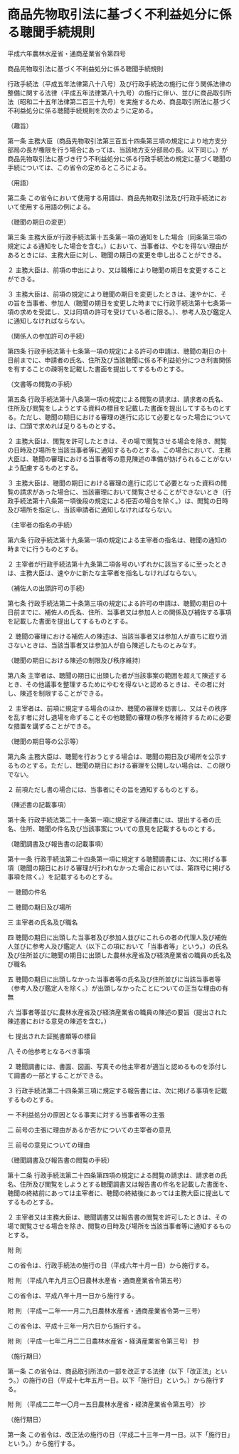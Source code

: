 # 商品先物取引法に基づく不利益処分に係る聴聞手続規則

平成六年農林水産省・通商産業省令第四号

商品先物取引法に基づく不利益処分に係る聴聞手続規則

行政手続法（平成五年法律第八十八号）及び行政手続法の施行に伴う関係法律の整備に関する法律（平成五年法律第八十九号）の施行に伴い、並びに商品取引所法（昭和二十五年法律第二百三十九号）を実施するため、商品取引所法に基づく不利益処分に係る聴聞手続規則を次のように定める。

（趣旨）

第一条 主務大臣（商品先物取引法第三百五十四条第三項の規定により地方支分部局の長が権限を行う場合にあっては、当該地方支分部局の長。以下同じ。）が商品先物取引法に基づき行う不利益処分に係る行政手続法の規定に基づく聴聞の手続については、この省令の定めるところによる。

（用語）

第二条 この省令において使用する用語は、商品先物取引法及び行政手続法において使用する用語の例による。

（聴聞の期日の変更）

第三条 主務大臣が行政手続法第十五条第一項の通知をした場合（同条第三項の規定による通知をした場合を含む。）において、当事者は、やむを得ない理由があるときには、主務大臣に対し、聴聞の期日の変更を申し出ることができる。

２ 主務大臣は、前項の申出により、又は職権により聴聞の期日を変更することができる。

３ 主務大臣は、前項の規定により聴聞の期日を変更したときは、速やかに、その旨を当事者、参加人（聴聞の期日を変更した時までに行政手続法第十七条第一項の求めを受諾し、又は同項の許可を受けている者に限る。）、参考人及び鑑定人に通知しなければならない。

（関係人の参加許可の手続）

第四条 行政手続法第十七条第一項の規定による許可の申請は、聴聞の期日の十日前までに、申請者の氏名、住所及び当該聴聞に係る不利益処分につき利害関係を有することの疎明を記載した書面を提出してするものとする。

（文書等の閲覧の手続）

第五条 行政手続法第十八条第一項の規定による閲覧の請求は、請求者の氏名、住所及び閲覧をしようとする資料の標目を記載した書面を提出してするものとする。ただし、聴聞の期日における審理の進行に応じて必要となった場合については、口頭で求めれば足りるものとする。

２ 主務大臣は、閲覧を許可したときは、その場で閲覧させる場合を除き、閲覧の日時及び場所を当該当事者等に通知するものとする。この場合において、主務大臣は、聴聞の審理における当事者等の意見陳述の準備が妨げられることがないよう配慮するものとする。

３ 主務大臣は、聴聞の期日における審理の進行に応じて必要となった資料の閲覧の請求があった場合に、当該審理において閲覧させることができないとき（行政手続法第十八条第一項後段の規定による拒否の場合を除く。）は、閲覧の日時及び場所を指定し、当該申請者に通知しなければならない。

（主宰者の指名の手続）

第六条 行政手続法第十九条第一項の規定による主宰者の指名は、聴聞の通知の時までに行うものとする。

２ 主宰者が行政手続法第十九条第二項各号のいずれかに該当するに至ったときは、主務大臣は、速やかに新たな主宰者を指名しなければならない。

（補佐人の出頭許可の手続）

第七条 行政手続法第二十条第三項の規定による許可の申請は、聴聞の期日の十日前までに、補佐人の氏名、住所、当事者又は参加人との関係及び補佐する事項を記載した書面を提出してするものとする。

２ 聴聞の審理における補佐人の陳述は、当該当事者又は参加人が直ちに取り消さないときは、当該当事者又は参加人が自ら陳述したものとみなす。

（聴聞の期日における陳述の制限及び秩序維持）

第八条 主宰者は、聴聞の期日に出頭した者が当該事案の範囲を超えて陳述するとき、その他議事を整理するためにやむを得ないと認めるときは、その者に対し、陳述を制限することができる。

２ 主宰者は、前項に規定する場合のほか、聴聞の審理を妨害し、又はその秩序を乱す者に対し退場を命ずることその他聴聞の審理の秩序を維持するために必要な措置を講ずることができる。

（聴聞の期日等の公示等）

第九条 主務大臣は、聴聞を行おうとする場合は、聴聞の期日及び場所を公示するものとする。ただし、聴聞の期日における審理を公開しない場合は、この限りでない。

２ 前項ただし書の場合には、当事者にその旨を通知するものとする。

（陳述書の記載事項）

第十条 行政手続法第二十一条第一項に規定する陳述書には、提出する者の氏名、住所、聴聞の件名及び当該事案についての意見を記載するものとする。

（聴聞調書及び報告書の記載事項）

第十一条 行政手続法第二十四条第一項に規定する聴聞調書には、次に掲げる事項（聴聞の期日における審理が行われなかった場合においては、第四号に掲げる事項を除く。）を記載するものとする。

一 聴聞の件名

二 聴聞の期日及び場所

三 主宰者の氏名及び職名

四 聴聞の期日に出頭した当事者及び参加人並びにこれらの者の代理人及び補佐人並びに参考人及び鑑定人（以下この項において「当事者等」という。）の氏名及び住所並びに聴聞の期日に出頭した農林水産省及び経済産業省の職員の氏名及び職名

五 聴聞の期日に出頭しなかった当事者等の氏名及び住所並びに当該当事者等（参考人及び鑑定人を除く。）が出頭しなかったことについての正当な理由の有無

六 当事者等並びに農林水産省及び経済産業省の職員の陳述の要旨（提出された陳述書における意見の陳述を含む。）

七 提出された証拠書類等の標目

八 その他参考となるべき事項

２ 聴聞調書には、書面、図画、写真その他主宰者が適当と認めるものを添付して調書の一部とすることができる。

３ 行政手続法第二十四条第三項に規定する報告書には、次に掲げる事項を記載するものとする。

一 不利益処分の原因となる事実に対する当事者等の主張

二 前号の主張に理由があるか否かについての主宰者の意見

三 前号の意見についての理由

（聴聞調書及び報告書の閲覧の手続）

第十二条 行政手続法第二十四条第四項の規定による閲覧の請求は、請求者の氏名、住所及び閲覧をしようとする聴聞調書又は報告書の件名を記載した書面を、聴聞の終結前にあっては主宰者に、聴聞の終結後にあっては主務大臣に提出してするものとする。

２ 主宰者又は主務大臣は、聴聞調書又は報告書の閲覧を許可したときは、その場で閲覧させる場合を除き、閲覧の日時及び場所を当該当事者等に通知するものとする。

附 則

この省令は、行政手続法の施行の日（平成六年十月一日）から施行する。

附 則 （平成八年九月三〇日農林水産省・通商産業省令第五号）

この省令は、平成八年十月一日から施行する。

附 則 （平成一二年一一月二九日農林水産省・通商産業省令第一三号）

この省令は、平成十三年一月六日から施行する。

附 則 （平成一七年二月二二日農林水産省・経済産業省令第三号） 抄

（施行期日）

第一条 この省令は、商品取引所法の一部を改正する法律（以下「改正法」という。）の施行の日（平成十七年五月一日。以下「施行日」という。）から施行する。

附 則 （平成二二年一〇月一五日農林水産省・経済産業省令第五号） 抄

（施行期日）

第一条 この省令は、改正法の施行の日（平成二十三年一月一日。以下「施行日」という。）から施行する。
